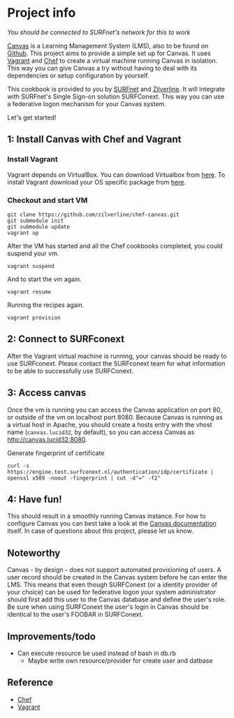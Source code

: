 # Project info

*You should be connected to SURFnet's network for this to work*

[Canvas][canvas] is a Learning Management System (LMS), also to be found on [Github][canvas-github]. This project aims to provide a simple set up for Canvas. It uses [Vagrant][Vagrant] and [Chef][chef] to create a virtual machine running Canvas in isolation. This way you can give Canvas a try without having to deal with its dependencies or setup configuration by yourself.

This cookbook is provided to you by [SURFnet][surfnet] and [Zilverline][zilverline]. It will integrate with SURFnet's Single Sign-on solution SURFConext. This way you can use a federative logon mechanism for your Canvas system.

Let's get started!

## 1: Install Canvas with Chef and Vagrant

### Install Vagrant
Vagrant depends on VirtualBox. You can download Virtualbox from [here](http://www.virtualbox.org/wiki/Downloads).
To install Vagrant download your OS specific package from [here](http://downloads.vagrantup.com/).

### Checkout and start VM

    git clone https://github.com/zilverline/chef-canvas.git
    git submodule init
    git submodule update
    vagrant up

After the VM has started and all the Chef cookbooks completed, you could suspend your vm.

    vagrant suspend

And to start the vm again.

    vagrant resume

Running the recipes again.

    vagrant provision

## 2: Connect to SURFconext
After the Vagrant virtual machine is running, your canvas should be ready to use SURFconext. Please contact the SURFconext team for what information to be able to successfully use SURFConext.

## 3: Access canvas
Once the vm is running you can access the Canvas application on port 80, or outside of the vm on localhost port 8080.
Because Canvas is running as a virtual host in Apache, you should create a hosts entry with the vhost name (`canvas.lucid32`, by default),
so you can access Canvas as <http://canvas.lucid32:8080>.

Generate fingerprint of certificate

    curl -s https://engine.test.surfconext.nl/authentication/idp/certificate | openssl x509 -noout -fingerprint | cut -d"=" -f2"

## 4: Have fun!
This should result in a smoothly running Canvas instance. For how to configure Canvas you can best take a look at the [Canvas documentation][canvas-wiki] itself. In case of questions about this project, please let us know.

## Noteworthy
Canvas - by design - does not support automated provisioning of users. A user record should be created in the Canvas system before he can enter the LMS. This means that even though SURFConext (or a identity provider of your choice) can be used for federative logon your system administrator should first add this user to the Canvas database and define the user's role. Be sure when using SURFConext the user's login in Canvas should be identical to the user's FOOBAR in SURFConext.

## Improvements/todo

* Can execute resource be used instead of bash in db.rb
    * Maybe write own resource/provider for create user and datbase

## Reference

* [Chef][chef]
* [Vagrant][vagrant]

[canvas]: http://www.instructure.com
[canvas-github]: https://github.com/instructure/canvas-lms
[canvas-wiki]: https://github.com/instructure/canvas-lms/wiki
[chef]: (http://www.opscode.com/chef)
[surfnet]: (http://www.surfnet.nl)
[vagrant]: (http://vagrantup.com)
[zilverline]: (http://www.zilverline.com)
